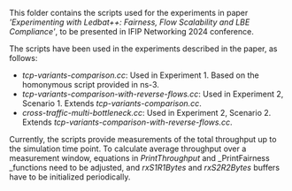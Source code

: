 This folder contains the scripts used for the experiments in paper _'Experimenting with Ledbat++: Fairness, Flow Scalability and LBE Compliance'_, to be presented in IFIP Networking 2024 conference.

The scripts have been used in the experiments described in the paper, as follows:

- _tcp-variants-comparison.cc_: Used in Experiment 1. Based on the homonymous script provided in ns-3.
- _tcp-variants-comparison-with-reverse-flows.cc_: Used in Experiment 2, Scenario 1. Extends _tcp-variants-comparison.cc_.
- _cross-traffic-multi-bottleneck.cc_: Used in Experiment 2, Scenario 2. Extends _tcp-variants-comparison-with-reverse-flows.cc_.


Currently, the scripts provide measurements of the total throughput up to the simulation time point. To calculate average throughput over a measurement window, equations in _PrintThroughput_ and _PrintFairness _functions need to be adjusted, and _rxS1R1Bytes_ and _rxS2R2Bytes_ buffers have to be initialized periodically.
